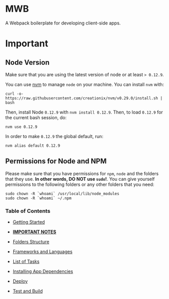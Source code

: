 # MWB

A Webpack boilerplate for developing client-side apps.

# Important

## Node Version

Make sure that you are using the latest version of node or at least `> 0.12.9`.

You can use [nvm](https://github.com/creationix/nvm) to manage `node` on your machine. You can install `nvm` with:

    curl -o- https://raw.githubusercontent.com/creationix/nvm/v0.29.0/install.sh | bash

Then, install Node `0.12.9` with `nvm install 0.12.9`. Then, to load `0.12.9` for the current bash session, do:

    nvm use 0.12.9

In order to make `0.12.9` the global default, run:

    nvm alias default 0.12.9

## Permissions for Node and NPM

Please make sure that you have permissions for `npm`, `node` and the folders that they use. **In other words, DO NOT use `sudo`!**. You can give yourself permissions to the following folders or any other folders that you need:

    sudo chown -R `whoami` /usr/local/lib/node_modules
    sudo chown -R `whoami` ~/.npm

### Table of Contents

- [Getting Started](./docs/start.md)

- **[IMPORTANT NOTES](./docs/notes.md)**

- [Folders Structure](./docs/folders.md)

- [Frameworks and Languages](./docs/details.md)

- [List of Tasks](./docs/tasks.md)

- [Installing App Dependencies](./docs/deps.md)

- [Deploy](./docs/deploy.md)

- [Test and Build](./docs/test.md)
